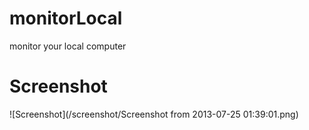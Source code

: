 monitorLocal
============

monitor your local computer

Screenshot
==========
![Screenshot](/screenshot/Screenshot from 2013-07-25 01:39:01.png)
